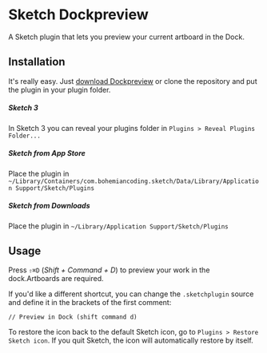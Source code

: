 # Sketch Dockpreview

A Sketch plugin that lets you preview your current artboard in the Dock.

## Installation

It's really easy. Just [download Dockpreview](https://github.com/fnky/sketch-dockpreview/archive/v0.0.2.zip) or clone the repository and put the plugin in your plugin folder.

##### Sketch 3

In Sketch 3 you can reveal your plugins folder in `Plugins > Reveal Plugins Folder...`

##### Sketch from App Store

Place the plugin in `~/Library/Containers/com.bohemiancoding.sketch/Data/Library/Application Support/Sketch/Plugins`


##### Sketch from Downloads

Place the plugin in `~/Library/Application Support/Sketch/Plugins`

## Usage

Press `⇧⌘D` (*Shift + Command + D*) to preview your work in the dock.Artboards are required.

If you'd like a different shortcut, you can change the `.sketchplugin` source and define it in the brackets of the first comment:

    // Preview in Dock (shift command d)
    
To restore the icon back to the default Sketch icon, go to `Plugins > Restore Sketch icon`. If you quit Sketch, the icon will automatically restore by itself.
